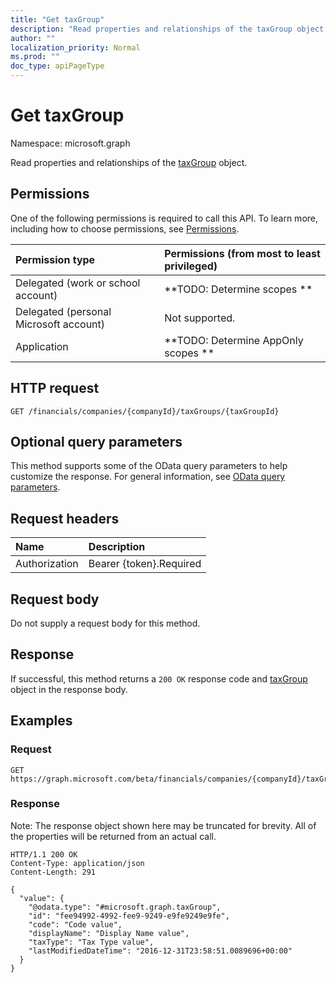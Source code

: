 ```yaml
---
title: "Get taxGroup"
description: "Read properties and relationships of the taxGroup object."
author: ""
localization_priority: Normal
ms.prod: ""
doc_type: apiPageType
---
```


# Get taxGroup

Namespace: microsoft.graph

Read properties and relationships of the [taxGroup](../resources/taxgroup.md) object.

## Permissions
One of the following permissions is required to call this API. To learn more, including how to choose permissions, see [Permissions](/concepts/permissions-reference.md).

|Permission type|Permissions (from most to least privileged)|
|:---|:---|
|Delegated (work or school account)|**TODO: Determine scopes **|
|Delegated (personal Microsoft account)|Not supported.|
|Application|**TODO: Determine AppOnly scopes **|

## HTTP request
<!-- {
  "blockType": "ignored"
}
-->
``` http
GET /financials/companies/{companyId}/taxGroups/{taxGroupId}
```

## Optional query parameters
This method supports some of the OData query parameters to help customize the response. For general information, see [OData query parameters](/graph/query-parameters).

## Request headers
|Name|Description|
|:---|:---|
|Authorization|Bearer {token}.Required|

## Request body
Do not supply a request body for this method.

## Response
If successful, this method returns a `200 OK` response code and [taxGroup](../resources/taxgroup.md) object in the response body.

## Examples

### Request
<!-- {
  "blockType": "request",
  "name": "get_taxgroup"
}
-->
``` http
GET https://graph.microsoft.com/beta/financials/companies/{companyId}/taxGroups/{taxGroupId}
```

### Response
Note: The response object shown here may be truncated for brevity. All of the properties will be returned from an actual call.
<!-- {
  "blockType": "response",
  "truncated": true,
  "@odata.type": "microsoft.graph.taxGroup"
}
-->
``` http
HTTP/1.1 200 OK
Content-Type: application/json
Content-Length: 291

{
  "value": {
    "@odata.type": "#microsoft.graph.taxGroup",
    "id": "fee94992-4992-fee9-9249-e9fe9249e9fe",
    "code": "Code value",
    "displayName": "Display Name value",
    "taxType": "Tax Type value",
    "lastModifiedDateTime": "2016-12-31T23:58:51.0089696+00:00"
  }
}
```


